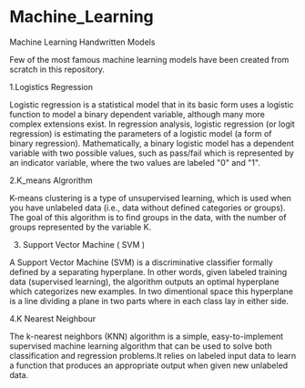 # Machine_Learning
Machine Learning Handwritten Models
 
Few of the most famous machine learning models have been created from scratch in this repository.

1.Logistics Regression

Logistic regression is a statistical model that in its basic form uses a logistic function to model a binary dependent variable, although many more complex extensions exist. In regression analysis, logistic regression (or logit regression) is estimating the parameters of a logistic model (a form of binary regression). Mathematically, a binary logistic model has a dependent variable with two possible values, such as pass/fail which is represented by an indicator variable, where the two values are labeled "0" and "1".

2.K_means Algrorithm 

K-means clustering is a type of unsupervised learning, which is used when you have unlabeled data (i.e., data without defined categories or groups). The goal of this algorithm is to find groups in the data, with the number of groups represented by the variable K.

3. Support Vector Machine ( SVM )

A Support Vector Machine (SVM) is a discriminative classifier formally defined by a separating hyperplane. In other words, given labeled training data (supervised learning), the algorithm outputs an optimal hyperplane which categorizes new examples. In two dimentional space this hyperplane is a line dividing a plane in two parts where in each class lay in either side.

4.K Nearest Neighbour 

The k-nearest neighbors (KNN) algorithm is a simple, easy-to-implement supervised machine learning algorithm that can be used to solve both classification and regression problems.It relies on labeled input data to learn a function that produces an appropriate output when given new unlabeled data.
